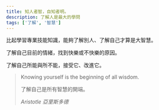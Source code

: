 ```yaml
---
title: 知人者智，自知者明。
description: 了解人是最大的學問
tags: ['了解', '智慧']
---
```

比起學習專業技能知識，能夠了解別人、了解自己才算是大智慧。

了解自己目前的情緒，找到快樂或不快樂的原因。

了解自己所能與所不能，接受它、改進它。

<blockquote>
<p>Knowing yourself is the beginning of all wisdom.</p>
<p>了解自己是所有智慧的開端。</p>
<cite>Aristotle 亞里斯多德</cite>
</blockquote>